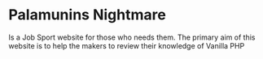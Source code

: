 
# Palamunins Nightmare
Is a Job Sport website for those who needs them. The primary aim of this website is to help the makers to review their knowledge of Vanilla PHP